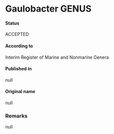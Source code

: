 Gaulobacter GENUS
=======

#### Status
ACCEPTED

#### According to
Interim Register of Marine and Nonmarine Genera

#### Published in
null

#### Original name
null

### Remarks
null